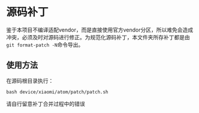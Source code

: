 # 源码补丁

鉴于本项目不编译适配vendor，而是直接使用官方vendor分区，所以难免会造成冲突，必须及时对源码进行修正。为规范化源码补丁，本文件夹所存补丁都是由`git format-patch -N`命令导出。

## 使用方法

在源码根目录执行：
```
bash device/xiaomi/atom/patch/patch.sh
```
请自行留意补丁合并过程中的错误
